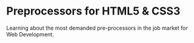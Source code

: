 # Preprocessors for HTML5 & CSS3

Learning about the most demanded pre-processors in the job market for Web Development. 
